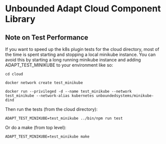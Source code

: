 # Unbounded Adapt Cloud Component Library

## Note on Test Performance

If you want to speed up the k8s plugin tests for the cloud directory, most of the time is spent starting and stopping a local minikube instance.  You can avoid this by starting a long running minikube instance and adding ADAPT_TEST_MINIKUBE to your environment like so:
```
cd cloud

docker network create test_minikube

docker run --privileged -d --name test_minikube --network test_minikube --network-alias kubernetes unboundedsystems/minikube-dind
```

Then run the tests (from the cloud directory):
```
ADAPT_TEST_MINIKUBE=test_minikube ../bin/npm run test
```

Or do a make (from top level):
```
ADAPT_TEST_MINIKUBE=test_minikube make
```
